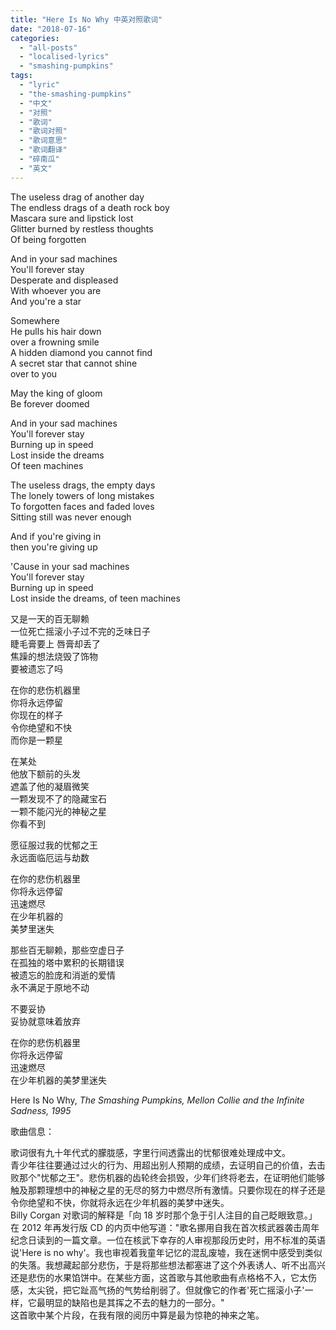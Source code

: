 ```yaml
---
title: "Here Is No Why 中英对照歌词"
date: "2018-07-16"
categories: 
  - "all-posts"
  - "localised-lyrics"
  - "smashing-pumpkins"
tags: 
  - "lyric"
  - "the-smashing-pumpkins"
  - "中文"
  - "对照"
  - "歌词"
  - "歌词对照"
  - "歌词意思"
  - "歌词翻译"
  - "碎南瓜"
  - "英文"
---
```


The useless drag of another day  
The endless drags of a death rock boy  
Mascara sure and lipstick lost  
Glitter burned by restless thoughts  
Of being forgotten

And in your sad machines  
You'll forever stay  
Desperate and displeased  
With whoever you are  
And you're a star

Somewhere  
He pulls his hair down  
over a frowning smile  
A hidden diamond you cannot find  
A secret star that cannot shine  
over to you

May the king of gloom  
Be forever doomed

And in your sad machines  
You'll forever stay  
Burning up in speed  
Lost inside the dreams  
Of teen machines

The useless drags, the empty days  
The lonely towers of long mistakes  
To forgotten faces and faded loves  
Sitting still was never enough

And if you're giving in  
then you're giving up

'Cause in your sad machines  
You'll forever stay  
Burning up in speed  
Lost inside the dreams, of teen machines

又是一天的百无聊赖  
一位死亡摇滚小子过不完的乏味日子  
睫毛膏要上 唇膏却丢了  
焦躁的想法烧毁了饰物  
要被遗忘了吗

在你的悲伤机器里  
你将永远停留  
你现在的样子  
令你绝望和不快  
而你是一颗星

在某处  
他放下额前的头发  
遮盖了他的凝眉微笑  
一颗发现不了的隐藏宝石  
一颗不能闪光的神秘之星  
你看不到

愿征服过我的忧郁之王  
永远面临厄运与劫数

在你的悲伤机器里  
你将永远停留  
迅速燃尽  
在少年机器的  
美梦里迷失

那些百无聊赖，那些空虚日子  
在孤独的塔中累积的长期错误  
被遗忘的脸庞和消逝的爱情  
永不满足于原地不动

不要妥协  
妥协就意味着放弃

在你的悲伤机器里  
你将永远停留  
迅速燃尽  
在少年机器的美梦里迷失

Here Is No Why, *The Smashing Pumpkins, Mellon Collie and the Infinite Sadness, 1995*

歌曲信息：

歌词很有九十年代式的朦胧感，字里行间透露出的忧郁很难处理成中文。  
青少年往往要通过过火的行为、用超出别人预期的成绩，去证明自己的价值，去击败那个"忧郁之王"。悲伤机器的齿轮终会损毁，少年们终将老去，在证明他们能够触及那颗理想中的神秘之星的无尽的努力中燃尽所有激情。只要你现在的样子还是令你绝望和不快，你就将永远在少年机器的美梦中迷失。  
Billy Corgan 对歌词的解释是「向 18 岁时那个急于引人注目的自己眨眼致意。」在 2012 年再发行版 CD 的内页中他写道："歌名挪用自我在首次核武器袭击周年纪念日读到的一篇文章。一位在核武下幸存的人审视那段历史时，用不标准的英语说'Here is no why'。我也审视着我童年记忆的混乱废墟，我在迷惘中感受到类似的失落。我想藏起部分悲伤，于是将那些想法都塞进了这个外表诱人、听不出高兴还是悲伤的水果馅饼中。在某些方面，这首歌与其他歌曲有点格格不入，它太伤感，太尖锐，把它趾高气扬的气势给削弱了。但就像它的作者'死亡摇滚小子'一样，它最明显的缺陷也是其挥之不去的魅力的一部分。"  
这首歌中某个片段，在我有限的阅历中算是最为惊艳的神来之笔。
